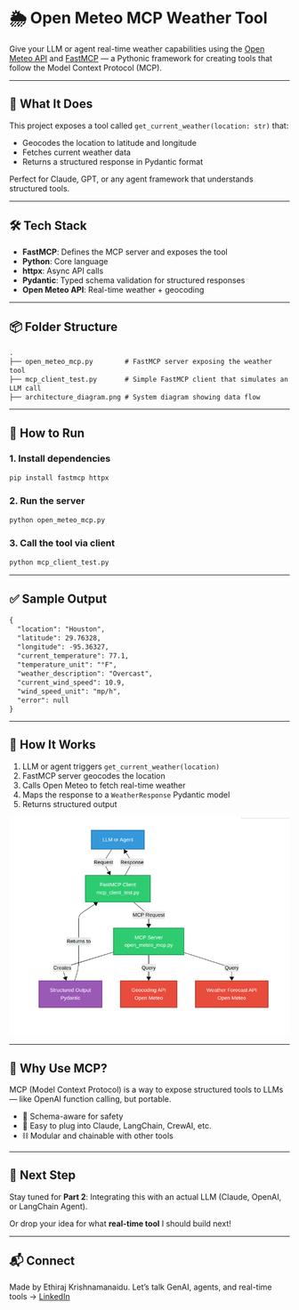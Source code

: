 # 🌦️ Open Meteo MCP Weather Tool

Give your LLM or agent real-time weather capabilities using the [Open Meteo API](https://open-meteo.com) and [FastMCP](https://gofastmcp.com) — a Pythonic framework for creating tools that follow the Model Context Protocol (MCP).

---

## 🚀 What It Does
This project exposes a tool called `get_current_weather(location: str)` that:
- Geocodes the location to latitude and longitude
- Fetches current weather data
- Returns a structured response in Pydantic format

Perfect for Claude, GPT, or any agent framework that understands structured tools.

---

## 🛠️ Tech Stack
- **FastMCP**: Defines the MCP server and exposes the tool
- **Python**: Core language
- **httpx**: Async API calls
- **Pydantic**: Typed schema validation for structured responses
- **Open Meteo API**: Real-time weather + geocoding

---

## 📦 Folder Structure
```
.
├── open_meteo_mcp.py        # FastMCP server exposing the weather tool
├── mcp_client_test.py       # Simple FastMCP client that simulates an LLM call
├── architecture_diagram.png # System diagram showing data flow
```

---

## 📄 How to Run

### 1. Install dependencies
```bash
pip install fastmcp httpx
```

### 2. Run the server
```bash
python open_meteo_mcp.py
```

### 3. Call the tool via client
```bash
python mcp_client_test.py
```

---

## ✅ Sample Output
```
{
  "location": "Houston",
  "latitude": 29.76328,
  "longitude": -95.36327,
  "current_temperature": 77.1,
  "temperature_unit": "°F",
  "weather_description": "Overcast",
  "current_wind_speed": 10.9,
  "wind_speed_unit": "mp/h",
  "error": null
}

```

---

## 🔗 How It Works

1. LLM or agent triggers `get_current_weather(location)`
2. FastMCP server geocodes the location
3. Calls Open Meteo to fetch real-time weather
4. Maps the response to a `WeatherResponse` Pydantic model
5. Returns structured output

![Architecture Diagram](Screenshot%20from%202025-04-20%2020-58-49.png)

---

## 💬 Why Use MCP?
MCP (Model Context Protocol) is a way to expose structured tools to LLMs — like OpenAI function calling, but portable.

- 🚀 Schema-aware for safety
- 🧩 Easy to plug into Claude, LangChain, CrewAI, etc.
- ⛓️ Modular and chainable with other tools

---

## 🤖 Next Step
Stay tuned for **Part 2**: Integrating this with an actual LLM (Claude, OpenAI, or LangChain Agent).

Or drop your idea for what **real-time tool** I should build next!

---

## 📬 Connect
Made by Ethiraj Krishnamanaidu.
Let’s talk GenAI, agents, and real-time tools → [LinkedIn](https://www.linkedin.com/in/ethiraj-krishnamanaidu/)

